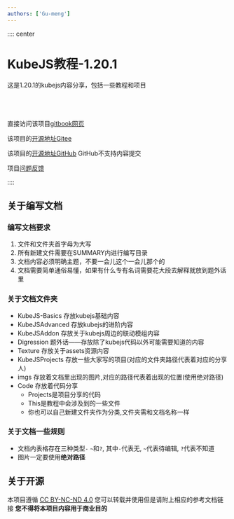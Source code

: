 ```yaml
---
authors: ['Gu-meng']
---
```

:::: center
# KubeJS教程-1.20.1

这是1.20.1的kubejs内容分享，包括一些教程和项目


  <div class="responsive-container">
    <VPTeamMembers size="medium" :members="members" />
  </div>


直接访问该项目[gitbook网页](https://gumeng.gitbook.io/kubejs-jiao-cheng-1.20.1)

该项目的[开源地址Gitee](https://gitee.com/gumengmengs/kubejs-course)

该项目的[开源地址GitHub](https://github.com/Gu-meng/kubejs-course) GitHub不支持内容提交

<!-- ::: info 仓库活动
<div style="display: flex; justify-content: center;">
<commitsCounter
  username="Gu-meng"
  repoName="kubejs-course"
  :daysToFetch="90"
/>
</div>
::: -->

项目[问题反馈](https://gitee.com/gumengmengs/kubejs-course/issues/new/choose)

::::

## 关于编写文档
### 编写文档要求 
1. 文件和文件夹首字母为大写
2. 所有新建文件需要在SUMMARY内进行编写目录
3. 文档内容必须明确主题，不要一会儿这个一会儿那个的
4. 文档需要简单通俗易懂，如果有什么专有名词需要花大段去解释就放到题外话里
### 关于文档文件夹
* KubeJS-Basics 存放kubejs基础内容
* KubeJSAdvanced 存放kubejs的进阶内容
* KubeJSAddon 存放关于kubejs周边的联动模组内容
* Digression 题外话——存放除了kubejs代码以外可能需要知道的内容
* Texture 存放关于assets资源内容
* KubeJSProjects 存放一些大家写的项目(对应的文件夹路径代表着对应的分享人)
* imgs 存放着文档里出现的图片,对应的路径代表着出现的位置(使用绝对路径)
* Code 存放着代码分享
  * Projects是项目分享的代码
  * This是教程中会涉及到的一些文件
  * 你也可以自己新建文件夹作为分类,文件夹需和文档名称一样
### 关于文档一些规则
* 文档内表格存在三种类型`-` `~`和`?`, 其中`-`代表无, `~`代表待编辑, `?`代表不知道
* 图片一定要使用**绝对路径**
## 关于开源
本项目遵循 [CC BY-NC-ND 4.0](https://creativecommons.org/licenses/by-nc-sa/4.0/deed.en)
您可以转载并使用但是请附上相应的参考文档链接
**您不得将本项目内容用于商业目的**

<script setup>
import { VPTeamMembers } from 'vitepress/theme'

const members = [
  {
    avatar: 'https://www.github.com/Gu-meng.png',
    name: '孤梦',
    title: '原文档主要维护人',
    links: [
      { icon: 'github', link: 'https://github.com/Gu-meng' },
      { icon: {
        svg: '<svg t="1725476092474" class="icon" viewBox="0 0 1129 1024" version="1.1" xmlns="http://www.w3.org/2000/svg" p-id="4271" width="200" height="200"><path d="M234.909 9.656a80.468 80.468 0 0 1 68.398 0 167.374 167.374 0 0 1 41.843 30.578l160.937 140.82h115.07l160.936-140.82a168.983 168.983 0 0 1 41.843-30.578A80.468 80.468 0 0 1 930.96 76.445a80.468 80.468 0 0 1-17.703 53.914 449.818 449.818 0 0 1-35.406 32.187 232.553 232.553 0 0 1-22.531 18.508h100.585a170.593 170.593 0 0 1 118.289 53.109 171.397 171.397 0 0 1 53.914 118.288v462.693a325.897 325.897 0 0 1-4.024 70.007 178.64 178.64 0 0 1-80.468 112.656 173.007 173.007 0 0 1-92.539 25.75h-738.7a341.186 341.186 0 0 1-72.421-4.024A177.835 177.835 0 0 1 28.91 939.065a172.202 172.202 0 0 1-27.36-92.539V388.662a360.498 360.498 0 0 1 0-66.789A177.03 177.03 0 0 1 162.487 178.64h105.414c-16.899-12.07-31.383-26.555-46.672-39.43a80.468 80.468 0 0 1-25.75-65.984 80.468 80.468 0 0 1 39.43-63.57M216.4 321.873a80.468 80.468 0 0 0-63.57 57.937 108.632 108.632 0 0 0 0 30.578v380.615a80.468 80.468 0 0 0 55.523 80.469 106.218 106.218 0 0 0 34.601 5.632h654.208a80.468 80.468 0 0 0 76.444-47.476 112.656 112.656 0 0 0 8.047-53.109v-354.06a135.187 135.187 0 0 0 0-38.625 80.468 80.468 0 0 0-52.304-54.719 129.554 129.554 0 0 0-49.89-7.242H254.22a268.764 268.764 0 0 0-37.82 0z m0 0" fill="#20B0E3" p-id="4272"></path><path d="M348.369 447.404a80.468 80.468 0 0 1 55.523 18.507 80.468 80.468 0 0 1 28.164 59.547v80.468a80.468 80.468 0 0 1-16.094 51.5 80.468 80.468 0 0 1-131.968-9.656 104.609 104.609 0 0 1-10.46-54.719v-80.468a80.468 80.468 0 0 1 70.007-67.593z m416.02 0a80.468 80.468 0 0 1 86.102 75.64v80.468a94.148 94.148 0 0 1-12.07 53.11 80.468 80.468 0 0 1-132.773 0 95.757 95.757 0 0 1-12.875-57.133V519.02a80.468 80.468 0 0 1 70.007-70.812z m0 0" fill="#20B0E3" p-id="4273"></path></svg>'
      }, link: 'https://space.bilibili.com/16632546' },
      { icon: {
          svg: '<svg t="1725435852282" class="icon" viewBox="0 0 1024 1024" version="1.1" xmlns="http://www.w3.org/2000/svg" p-id="5271" width="200" height="200"><path d="M512 1000.12c-268.466 0-488.12-219.654-488.12-488.12S243.533 23.88 512 23.88 1000.12 243.533 1000.12 512 780.467 1000.12 512 1000.12z m247.111-543.034H481.492c-12.203 0-24.406 12.203-24.406 24.406v61.016c0 12.203 12.203 24.406 24.406 24.406h167.792c12.203 0 24.406 12.203 24.406 24.406v12.203c0 39.66-33.558 73.218-73.218 73.218H371.665c-12.203 0-24.406-12.203-24.406-24.406V420.477c0-39.66 33.559-73.218 73.218-73.218h338.634c12.203 0 24.406-12.203 24.406-24.406v-61.015c0-12.203-12.203-24.406-24.406-24.406H420.477c-100.675 0-179.994 82.37-179.994 179.995V756.06c0 12.203 12.203 24.406 24.406 24.406h356.938c88.472 0 161.69-73.218 161.69-161.69V481.492c0-12.203-12.203-24.406-24.406-24.406z" fill="#C71D23" p-id="5272"></path></svg>'
        }, link: 'https://gitee.com/gumengmengs' }
    ]
  },
  {
    avatar: 'https://www.github.com/PickAID.png',
    name: 'PickAID',
    title: '第三方文档主要维护团队',
    links: [
      { icon: 'github', link: 'https://github.com/PickAID' },
      // { icon: {
      //   svg: '<svg t="1725476092474" class="icon" viewBox="0 0 1129 1024" version="1.1" xmlns="http://www.w3.org/2000/svg" p-id="4271" width="200" height="200"><path d="M234.909 9.656a80.468 80.468 0 0 1 68.398 0 167.374 167.374 0 0 1 41.843 30.578l160.937 140.82h115.07l160.936-140.82a168.983 168.983 0 0 1 41.843-30.578A80.468 80.468 0 0 1 930.96 76.445a80.468 80.468 0 0 1-17.703 53.914 449.818 449.818 0 0 1-35.406 32.187 232.553 232.553 0 0 1-22.531 18.508h100.585a170.593 170.593 0 0 1 118.289 53.109 171.397 171.397 0 0 1 53.914 118.288v462.693a325.897 325.897 0 0 1-4.024 70.007 178.64 178.64 0 0 1-80.468 112.656 173.007 173.007 0 0 1-92.539 25.75h-738.7a341.186 341.186 0 0 1-72.421-4.024A177.835 177.835 0 0 1 28.91 939.065a172.202 172.202 0 0 1-27.36-92.539V388.662a360.498 360.498 0 0 1 0-66.789A177.03 177.03 0 0 1 162.487 178.64h105.414c-16.899-12.07-31.383-26.555-46.672-39.43a80.468 80.468 0 0 1-25.75-65.984 80.468 80.468 0 0 1 39.43-63.57M216.4 321.873a80.468 80.468 0 0 0-63.57 57.937 108.632 108.632 0 0 0 0 30.578v380.615a80.468 80.468 0 0 0 55.523 80.469 106.218 106.218 0 0 0 34.601 5.632h654.208a80.468 80.468 0 0 0 76.444-47.476 112.656 112.656 0 0 0 8.047-53.109v-354.06a135.187 135.187 0 0 0 0-38.625 80.468 80.468 0 0 0-52.304-54.719 129.554 129.554 0 0 0-49.89-7.242H254.22a268.764 268.764 0 0 0-37.82 0z m0 0" fill="#20B0E3" p-id="4272"></path><path d="M348.369 447.404a80.468 80.468 0 0 1 55.523 18.507 80.468 80.468 0 0 1 28.164 59.547v80.468a80.468 80.468 0 0 1-16.094 51.5 80.468 80.468 0 0 1-131.968-9.656 104.609 104.609 0 0 1-10.46-54.719v-80.468a80.468 80.468 0 0 1 70.007-67.593z m416.02 0a80.468 80.468 0 0 1 86.102 75.64v80.468a94.148 94.148 0 0 1-12.07 53.11 80.468 80.468 0 0 1-132.773 0 95.757 95.757 0 0 1-12.875-57.133V519.02a80.468 80.468 0 0 1 70.007-70.812z m0 0" fill="#20B0E3" p-id="4273"></path></svg>'
      // }, link: 'https://space.bilibili.com/16632546' },
      { icon: {
          svg: '<svg t="1725435852282" class="icon" viewBox="0 0 1024 1024" version="1.1" xmlns="http://www.w3.org/2000/svg" p-id="5271" width="200" height="200"><path d="M512 1000.12c-268.466 0-488.12-219.654-488.12-488.12S243.533 23.88 512 23.88 1000.12 243.533 1000.12 512 780.467 1000.12 512 1000.12z m247.111-543.034H481.492c-12.203 0-24.406 12.203-24.406 24.406v61.016c0 12.203 12.203 24.406 24.406 24.406h167.792c12.203 0 24.406 12.203 24.406 24.406v12.203c0 39.66-33.558 73.218-73.218 73.218H371.665c-12.203 0-24.406-12.203-24.406-24.406V420.477c0-39.66 33.559-73.218 73.218-73.218h338.634c12.203 0 24.406-12.203 24.406-24.406v-61.015c0-12.203-12.203-24.406-24.406-24.406H420.477c-100.675 0-179.994 82.37-179.994 179.995V756.06c0 12.203 12.203 24.406 24.406 24.406h356.938c88.472 0 161.69-73.218 161.69-161.69V481.492c0-12.203-12.203-24.406-24.406-24.406z" fill="#C71D23" p-id="5272"></path></svg>'
        }, link: 'https://gitee.com/PickAID' }
    ]
  },
]
</script>

<style>
.responsive-container {
  display: flex;
  justify-content: center;
  flex-wrap: wrap;
  gap: 16px;
  max-width: 1200px;
  margin: 0 auto;
  padding: 20px;
}

.responsive-container > * {
  flex: 1 1 calc(33.3333% - 16px);
  min-width: 200px;
  box-sizing: border-box;
}

@media (max-width: 1024px) {
  .responsive-container > * {
    flex: 1 1 calc(50% - 16px);
  }
}

@media (max-width: 768px) {
  .responsive-container > * {
    flex: 1 1 100%;
  }
}
</style>